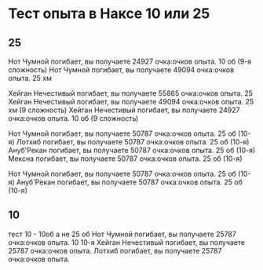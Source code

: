 # Тест опыта в Наксе 10 или 25

## 25
Нот Чумной погибает, вы получаете 24927 очка:очков опыта. 10 об (9-я сложность)
Нот Чумной погибает, вы получаете 49094 очка:очков опыта. 25 хм

Хейган Нечестивый погибает, вы получаете 55865 очка:очков опыта. 25
Хейган Нечестивый погибает, вы получаете 49094 очка:очков опыта. 25 хм (9 сложность)
Хейган Нечестивый погибает, вы получаете 24927 очка:очков опыта. 10 об (9 сложность)


Нот Чумной погибает, вы получаете 50787 очка:очков опыта. 25 об (10-я)
Лотхиб погибает, вы получаете 50787 очка:очков опыта. 25 об (10-я)
Ануб'Рекан погибает, вы получаете 50787 очка:очков опыта. 25 об (10-я)
Мексна погибает, вы получаете 50787 очка:очков опыта. 25 об (10-я)

Нот Чумной погибает, вы получаете 50787 очка:очков опыта. 25 об (10-я)
Ануб'Рекан погибает, вы получаете 50787 очка:очков опыта. 25 об (10-я)

## 10
тест 10 - 10об а не 25 об
Нот Чумной погибает, вы получаете 25787 очка:очков опыта. 10 10-я
Хейган Нечестивый погибает, вы получаете 25787 очка:очков опыта.
Лотхиб погибает, вы получаете 25787 очка:очков опыта.